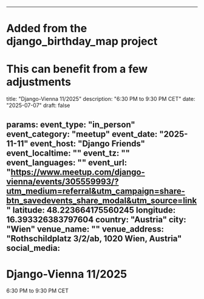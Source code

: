 
---
# Added from the django_birthday_map project
# This can benefit from a few adjustments
title: "Django-Vienna 11/2025"
description: "6:30 PM to 9:30 PM CET"
date: "2025-07-07"
draft: false

params:
  event_type: "in_person"
  event_category: "meetup"
  event_date: "2025-11-11"
  event_host: "Django Friends"
  event_localtime: ""
  event_tz: ""
  event_languages: ""
  event_url: "https://www.meetup.com/django-vienna/events/305559993/?utm_medium=referral&utm_campaign=share-btn_savedevents_share_modal&utm_source=link"
  latitude: 48.223664175560245
  longitude: 16.393326383797604
  country: "Austria"
  city: "Wien"
  venue_name: ""
  venue_address: "Rothschildplatz 3/2/ab, 1020 Wien, Austria"
  social_media:
---

# Django-Vienna 11/2025

6:30 PM to 9:30 PM CET
